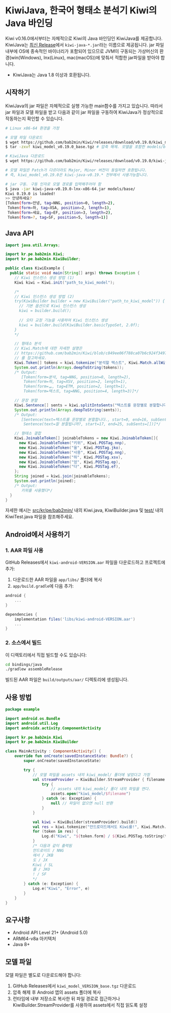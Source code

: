 # KiwiJava, 한국어 형태소 분석기 Kiwi의 Java 바인딩
Kiwi v0.16.0에서부터는 자체적으로 Kiwi의 Java 바인딩인 KiwiJava를 제공합니다. KiwiJava는 [최신 Release](https://github.com/bab2min/Kiwi/releases/)에서 `kiwi-java-*.jar`라는 이름으로 제공됩니다.
jar 파일 내부에 OS에 종속적인 바이너리가 포함되어 있으므로 JVM이 구동되는 가상머신의 환경(win(Windows), lnx(Linux), mac(macOS))에 맞춰서 적합한 jar파일을 받아야 합니다.

* KiwiJava는 Java 1.8 이상과 호환됩니다.

## 시작하기
KiwiJava의 jar 파일은 자체적으로 실행 가능한 main함수를 가지고 있습니다. 따라서 jar 파일과 모델 파일을 받고 다음과 같이 jar 파일을 구동하여 KiwiJava가 정상적으로 작동하는지 확인할 수 있습니다.

```bash
# Linux x86-64 환경을 가정

# 모델 파일 다운로드
$ wget https://github.com/bab2min/Kiwi/releases/download/v0.19.0/kiwi_model_v0.19.0_base.tgz
$ tar -zxvf kiwi_model_v0.19.0_base.tgz # 압축 해제. 모델을 포함한 models/base라는 폴더가 생성됨

# KiwiJava 다운로드
$ wget https://github.com/bab2min/Kiwi/releases/download/v0.19.0/kiwi-java-v0.19.0-lnx-x86-64.jar

# 모델 파일은 Patch가 다르더라도 Major, Minor 버전이 동일하면 호환됩니다.
# 즉, kiwi_model_v0.19.0은 kiwi-java-v0.19.* 전부에서 사용가능합니다.

# jar 구동. 구동 인자로 모델 경로를 입력해주어야 함
$ java -jar kiwi-java-v0.19.0-lnx-x86-64.jar models/base/
Kiwi 0.19.0 is loaded!
>> 안녕하세요?
[Token(form=안녕, tag=NNG, position=0, length=2),
 Token(form=하, tag=XSA, position=2, length=1),
 Token(form=세요, tag=EF, position=3, length=2),
 Token(form=?, tag=SF, position=5, length=1)]
```

## Java API
```java
import java.util.Arrays;

import kr.pe.bab2min.Kiwi;
import kr.pe.bab2min.KiwiBuilder;

public class KiwiExample {
  public static void main(String[] args) throws Exception {
    // Kiwi 인스턴스 생성 방법 (1)
    Kiwi kiwi = Kiwi.init("path_to_kiwi_model");

    /*
    // Kiwi 인스턴스 생성 방법 (2)
    try(KiwiBuilder builder = new KiwiBuilder("path_to_kiwi_model")) {
      // 기본 옵션으로 Kiwi 인스턴스 생성
      kiwi = builder.build();
        
      // 오타 교정 기능을 사용하여 Kiwi 인스턴스 생성
      kiwi = builder.build(KiwiBuilder.basicTypoSet, 2.0f);
    }
    */

    // 형태소 분석
    // Kiwi.Match에 대한 자세한 설명은
    // https://github.com/bab2min/Kiwi/blob/c849ee06f788ca07b6c924f3497bcce89e9dfa9a/include/kiwi/PatternMatcher.h
    // 를 참고하세요.
    Kiwi.Token[] tokens = kiwi.tokenize("분석할 텍스트", Kiwi.Match.allWithNormalizing);
    System.out.println(Arrays.deepToString(tokens));
    /* Output:
       [Token(form=분석, tag=NNG, position=0, length=2), 
        Token(form=하, tag=XSV, position=2, length=1), 
        Token(form=ᆯ, tag=ETM, position=2, length=1), 
        Token(form=텍스트, tag=NNG, position=4, length=3)]*/

    // 문장 분할
    Kiwi.Sentence[] sents = kiwi.splitIntoSents("텍스트를 문장별로 분할합니다. 잘 분할됩니까?", Kiwi.Match.allWithNormalizing);
    System.out.println(Arrays.deepToString(sents));
    /* Output:
       [Sentence(text=텍스트를 문장별로 분할합니다., start=0, end=16, subSents=[]), 
        Sentence(text=잘 분할됩니까?, start=17, end=25, subSents=[])]*/

    // 형태소 결합
    Kiwi.JoinableToken[] joinableTokens = new Kiwi.JoinableToken[]{
      new Kiwi.JoinableToken("키위", Kiwi.POSTag.nnp),
      new Kiwi.JoinableToken("을", Kiwi.POSTag.jko),
      new Kiwi.JoinableToken("사용", Kiwi.POSTag.nng),
      new Kiwi.JoinableToken("하", Kiwi.POSTag.xsv),
      new Kiwi.JoinableToken("었", Kiwi.POSTag.ep),
      new Kiwi.JoinableToken("다", Kiwi.POSTag.ef),
    };
    String joined = kiwi.join(joinableTokens);
    System.out.println(joined);
    /* Output:
       키위를 사용했다*/
  }
}

```

자세한 예시는 [src/kr/pe/bab2min/](src/kr/pe/bab2min/) 내의 Kiwi.java, KiwiBuilder.java 및 [test/](test/) 내의 KiwiTest.java 파일을 참조해주세요.

## Android에서 사용하기

### 1. AAR 파일 사용

GitHub Releases에서 `kiwi-android-VERSION.aar` 파일을 다운로드하고 프로젝트에 추가:

1. 다운로드한 AAR 파일을 `app/libs/` 폴더에 복사
2. `app/build.gradle`에 다음 추가:

```gradle
android {
    ...
}

dependencies {
    implementation files('libs/kiwi-android-VERSION.aar')
    ...
}
```

### 2. 소스에서 빌드

이 디렉토리에서 직접 빌드할 수도 있습니다:

```bash
cd bindings/java
./gradlew assembleRelease
```

빌드된 AAR 파일은 `build/outputs/aar/` 디렉토리에 생성됩니다.

## 사용 방법
```kotlin
package example

import android.os.Bundle
import android.util.Log
import androidx.activity.ComponentActivity

import kr.pe.bab2min.Kiwi
import kr.pe.bab2min.KiwiBuilder

class MainActivity : ComponentActivity() {
    override fun onCreate(savedInstanceState: Bundle?) {
        super.onCreate(savedInstanceState)

        try {
            // 모델 파일을 assets 내의 kiwi_model/ 폴더에 넣었다고 가정
            val streamProvider = KiwiBuilder.StreamProvider { filename ->
                try {
                    // assets 내의 kiwi_model/ 폴더 내의 파일을 연다.
                    assets.open("kiwi_model/$filename")
                } catch (e: Exception) {
                    null // 파일이 없으면 null 반환
                }
            }

            val kiwi = KiwiBuilder(streamProvider).build()
            val res = kiwi.tokenize("안드로이드에서도 Kiwi를!", Kiwi.Match.allWithNormalizing)
            for (token in res) {
                Log.d("Kiwi", "${token.form} / ${Kiwi.POSTag.toString(token.tag)}")
            }
            /* 다음과 같이 출력됨
            안드로이드 / NNG
            에서 / JKB
            도 / JX
            Kiwi / SL
            를 / JKO
            ! / SF
            */
        } catch (e: Exception) {
            Log.e("Kiwi", "Error", e)
        }
    }
}
```

## 요구사항

- Android API Level 21+ (Android 5.0)
- ARM64-v8a 아키텍처
- Java 8+

## 모델 파일

모델 파일은 별도로 다운로드해야 합니다:
1. GitHub Releases에서 `kiwi_model_VERSION_base.tgz` 다운로드
2. 압축 해제 후 Android 앱의 assets 폴더에 복사
3. 런타임에 내부 저장소로 복사한 뒤 파일 경로로 접근하거나 KiwiBuilder.StreamProvider를 사용하여 assets에서 직접 읽도록 설정
